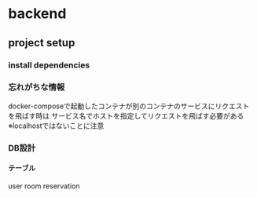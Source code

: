 # backend

## project setup


### install dependencies


### 忘れがちな情報
docker-composeで起動したコンテナが別のコンテナのサービスにリクエストを飛ばす時は
サービス名でホストを指定してリクエストを飛ばす必要がある
※localhostではないことに注意

### DB設計
#### テーブル
user
room
reservation